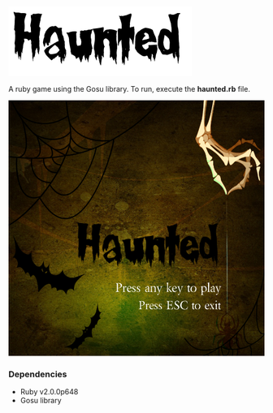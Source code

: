 ![Logo](/images/logo.png)

A ruby game using the Gosu library. To run, execute the __haunted.rb__ file.   
   
![Screenshot](/images/start_screen.jpeg)

### Dependencies
* Ruby v2.0.0p648
* Gosu library 
